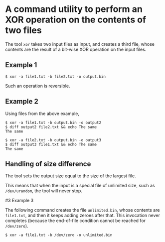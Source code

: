 # A command utility to perform an XOR operation on the contents of two files

The tool `xor` takes two input files as input, and creates a third file, whose contents are the result of a bit-wise XOR operation on the input files.

## Example 1

    $ xor -a file1.txt -b file2.txt -o output.bin

Such an operation is reversible. 

## Example 2

Using files from the above example, 
    
    $ xor -a file1.txt -b output.bin -o output2
    $ diff output2 file2.txt && echo The same
    The same

    $ xor -a file2.txt -b output.bin -o output3
    $ diff output3 file1.txt && echo The same
    The same

## Handling of size difference

The tool sets the output size equal to the size of the largest file.

This means that when the input is a special file of unlimited size, such as `/dev/urandom`, the tool will never stop.  

#3 Example 3

The following command creates the file `unlimited.bin`, whose contents are `file1.txt`, and then it keeps adding zeroes after that. This invocation never completes (because the end-of-file condition cannot be reached for `/dev/zero`).

    $ xor -a file1.txt -b /dev/zero -o unlimited.bin   

